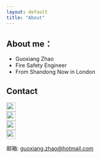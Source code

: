 ```yaml
---
layout: default
title: "About"
---
```


## About me：

* Guoxiang Zhao
* Fire Safety Engineer
* From Shandong Now in London

## Contact

<p class="contact">
 <a href="https://www.weibo.com/guoxiangzhao" title="微博联系我"><img src="http://www.sinaimg.cn/blog/developer/wiki/LOGO_32x32.png" width="24" height="24" style="display:inline-block;horizontal-align:left"></a><br/>
 <a href="https://twitter.com/guoxiangzhao_" title="Twitter联系我"><img src="https://www.twitter.com/favicon.ico" width="24" height="24" style="display:inline-block;horizontal-align:middle"></a><br/>
 <a href="https://www.facebook.com/Zhao.Guoxiang" title="Facebook联系我"><img src="https://www.facebook.com/favicon.ico" width="24" height="24" style="display:inline-block;vertical-align:middle"></a><br/>
 <a href="https://github.com/guoxiangzhao" title="Github联系我"><img src="http://www.github.com/favicon.ico" width="24" height="24" style="display:inline-block;horizontal-align:right"></a><br/>
 
邮箱: guoxiang.zhao@hotmail.com 
</p>
